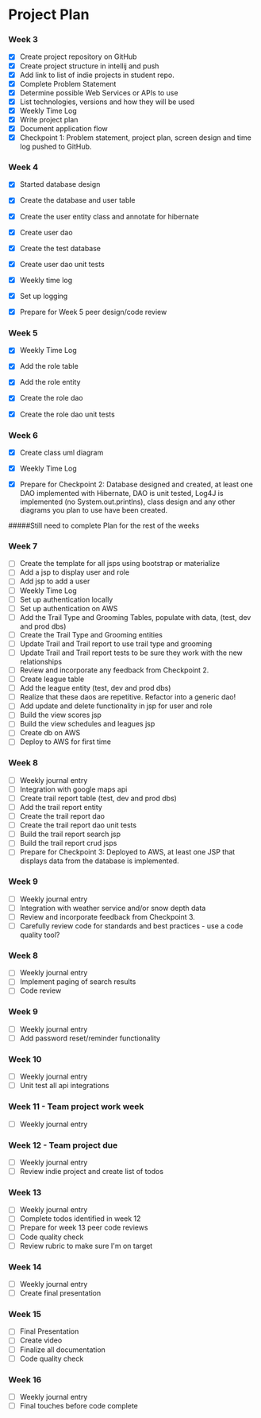 # Project Plan

### Week 3
- [X] Create project repository on GitHub
- [X] Create project structure in intellij and push
- [X] Add link to list of indie projects in student repo.
- [X] Complete Problem Statement
- [X] Determine possible Web Services or APIs to use
- [X] List technologies, versions and how they will be used
- [X] Weekly Time Log
- [X] Write project plan
- [X] Document application flow
- [X] Checkpoint 1: Problem statement, project plan, screen design and time log pushed to GitHub. 

### Week 4
- [X] Started database design
- [X] Create the database and user table
- [X] Create the user entity class and annotate for hibernate
- [X] Create user dao
- [X] Create the test database
- [X] Create user dao unit tests
- [X] Weekly time log
- [X] Set up logging
- [X] Prepare for Week 5 peer design/code review



### Week 5
- [X] Weekly Time Log
- [X] Add the role table
- [X] Add the role entity
- [X] Create the role dao
- [X] Create the role dao unit tests


### Week 6
- [X] Create class uml diagram
- [X] Weekly Time Log
- [X] Prepare for Checkpoint 2: Database designed and created, at least one DAO implemented with Hibernate, DAO is unit tested, Log4J is implemented (no System.out.printlns), class design and any other diagrams you plan to use have been created. 


#####Still need to complete Plan for the rest of the weeks
### Week 7
- [ ] Create the template for all jsps using bootstrap or materialize
- [ ] Add a jsp to display user and role
- [ ] Add jsp to add a user
- [ ] Weekly Time Log
- [ ] Set up authentication locally
- [ ] Set up authentication on AWS
- [ ] Add the Trail Type and Grooming Tables, populate with data, (test, dev and prod dbs)
- [ ] Create the Trail Type and Grooming entities
- [ ] Update Trail and Trail report to use trail type and grooming
- [ ] Update Trail and Trail report tests to be sure they work with the new relationships
- [ ] Review and incorporate any feedback from Checkpoint 2.
- [ ] Create league table
- [ ] Add the league entity (test, dev and prod dbs)
- [ ] Realize that these daos are repetitive. Refactor into a generic dao!
- [ ] Add update and delete functionality in jsp for user and role
- [ ] Build the view scores jsp
- [ ] Build the view schedules and leagues jsp
- [ ] Create db on AWS
- [ ] Deploy to AWS for first time
### Week 8

- [ ] Weekly journal entry
- [ ] Integration with google maps api
- [ ] Create trail report table (test, dev and prod dbs)
- [ ] Add the trail report entity
- [ ] Create the trail report dao
- [ ] Create the trail report dao unit tests
- [ ] Build the trail report search jsp
- [ ] Build the trail report crud jsps
- [ ] Prepare for Checkpoint 3: Deployed to AWS, at least one JSP that displays data from the database is implemented. 

### Week 9
- [ ] Weekly journal entry
- [ ] Integration with weather service and/or snow depth data
- [ ] Review and incorporate feedback from Checkpoint 3.
- [ ] Carefully review code for standards and best practices - use a code quality tool? 

### Week 8
- [ ] Weekly journal entry
- [ ] Implement paging of search results
- [ ] Code review

### Week 9
- [ ] Weekly journal entry
- [ ] Add password reset/reminder functionality

### Week 10
- [ ] Weekly journal entry
- [ ] Unit test all api integrations

### Week 11 - Team project work week
- [ ] Weekly journal entry

### Week 12 - Team project due
- [ ] Weekly journal entry
- [ ] Review indie project and create list of todos

### Week 13
- [ ] Weekly journal entry
- [ ] Complete todos identified in week 12
- [ ] Prepare for week 13 peer code reviews
- [ ] Code quality check
- [ ] Review rubric to make sure I'm on target

### Week 14
- [ ] Weekly journal entry
- [ ] Create final presentation

### Week 15
- [ ] Final Presentation
- [ ] Create video
- [ ] Finalize all documentation
- [ ] Code quality check

### Week 16
- [ ] Weekly journal entry
- [ ] Final touches before code complete
